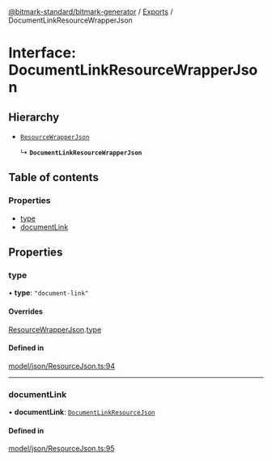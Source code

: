 [@bitmark-standard/bitmark-generator](../API.md) / [Exports](../modules.md) / DocumentLinkResourceWrapperJson

# Interface: DocumentLinkResourceWrapperJson

## Hierarchy

- [`ResourceWrapperJson`](ResourceWrapperJson.md)

  ↳ **`DocumentLinkResourceWrapperJson`**

## Table of contents

### Properties

- [type](DocumentLinkResourceWrapperJson.md#type)
- [documentLink](DocumentLinkResourceWrapperJson.md#documentLink)

## Properties

### type

• **type**: ``"document-link"``

#### Overrides

[ResourceWrapperJson](ResourceWrapperJson.md).[type](ResourceWrapperJson.md#type)

#### Defined in

[model/json/ResourceJson.ts:94](https://github.com/getMoreBrain/bitmark-generator/blob/416295c/src/model/json/ResourceJson.ts#L94)

___

### documentLink

• **documentLink**: [`DocumentLinkResourceJson`](DocumentLinkResourceJson.md)

#### Defined in

[model/json/ResourceJson.ts:95](https://github.com/getMoreBrain/bitmark-generator/blob/416295c/src/model/json/ResourceJson.ts#L95)
